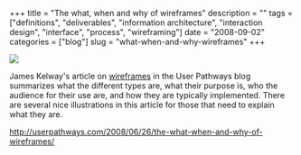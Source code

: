 +++
title = "The what, when and why of wireframes"
description = ""
tags = ["definitions", "deliverables", "information architecture", "interaction design", "interface", "process", "wireframing"]
date = "2008-09-02"
categories = ["blog"]
slug = "what-when-and-why-wireframes"
+++



  <div class="notebook-screenshot"><a href="http://userpathways.com/2008/06/26/the-what-when-and-why-of-wireframes/"><img src="//konigi.com/media/notebook/userpathways-wireframes.jpg" class="notebook-image" /></a></div><p>James Kelway's article on <a href="http://userpathways.com/2008/06/26/the-what-when-and-why-of-wireframes/">wireframes</a> in the User Pathways blog summarizes what the different types are, what their purpose is, who the audience for their use are, and how they are typically implemented. There are several nice illustrations in this article for those that need to explain what they are.</p>
    
  <a href="http://userpathways.com/2008/06/26/the-what-when-and-why-of-wireframes/">http://userpathways.com/2008/06/26/the-what-when-and-why-of-wireframes/</a>
